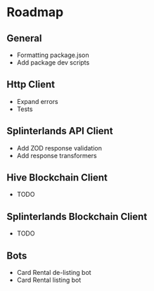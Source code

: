 # Roadmap

## General

- Formatting package.json
- Add package dev scripts


## Http Client

- Expand errors
- Tests

## Splinterlands API Client

- Add ZOD response validation
- Add response transformers

## Hive Blockchain Client

- TODO

## Splinterlands Blockchain Client

- TODO

## Bots

- Card Rental de-listing bot
- Card Rental listing bot

